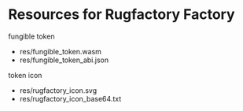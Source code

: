 # Resources for Rugfactory Factory



fungible token
- res/fungible_token.wasm
- res/fungible_token_abi.json

token icon
- res/rugfactory_icon.svg
- res/rugfactory_icon_base64.txt


